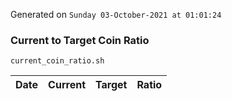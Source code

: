 Generated on `Sunday 03-October-2021 at 01:01:24`

### Current to Target Coin Ratio
`current_coin_ratio.sh`

Date|Current|Target|Ratio
---|---|---|---
